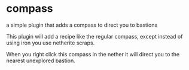 # compass
a simple plugin that adds a compass to direct you to bastions

This plugin will add a recipe like the regular compass, except instead of using iron you use netherite scraps.

When you right click this compass in the nether it will direct you to the nearest unexplored bastion.
